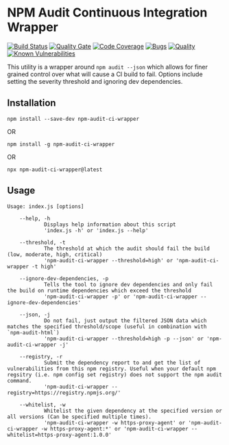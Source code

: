 # NPM Audit Continuous Integration Wrapper

[![Build Status](https://travis-ci.com/InfoSec812/npm-audit-ci-wrapper.svg?branch=master)](https://travis-ci.com/InfoSec812/npm-audit-ci-wrapper)
[![Quality Gate](https://sonarcloud.io/api/project_badges/measure?project=com.zanclus%3Anpm-audit-ci-wrapper&metric=alert_status)](https://sonarcloud.io/dashboard?id=com.zanclus%3Anpm-audit-ci-wrapper)
[![Code Coverage](https://sonarcloud.io/api/project_badges/measure?project=com.zanclus%3Anpm-audit-ci-wrapper&metric=coverage)](https://sonarcloud.io/dashboard?id=com.zanclus%3Anpm-audit-ci-wrapper)
[![Bugs](https://sonarcloud.io/api/project_badges/measure?project=com.zanclus%3Anpm-audit-ci-wrapper&metric=bugs)](https://sonarcloud.io/dashboard?id=com.zanclus%3Anpm-audit-ci-wrapper)
[![Quality](https://sonarcloud.io/api/project_badges/measure?project=com.zanclus%3Anpm-audit-ci-wrapper&metric=sqale_index)](https://sonarcloud.io/dashboard?id=com.zanclus%3Anpm-audit-ci-wrapper)
[![Known Vulnerabilities](https://snyk.io/test/github/InfoSec812/npm-audit-ci-wrapper/badge.svg?targetFile=package.json)](https://snyk.io/test/github/InfoSec812/npm-audit-ci-wrapper?targetFile=package.json)

This utility is a wrapper around `npm audit --json` which allows for finer grained control over what
will cause a CI build to fail. Options include setting the severity threshold and ignoring dev dependencies.

## Installation

```
npm install --save-dev npm-audit-ci-wrapper
```

OR

```
npm install -g npm-audit-ci-wrapper
```

OR

```
npx npm-audit-ci-wrapper@latest
```

## Usage

```
Usage: index.js [options]

	--help, -h
			Displays help information about this script
			'index.js -h' or 'index.js --help'

	--threshold, -t
			The threshold at which the audit should fail the build (low, moderate, high, critical)
			'npm-audit-ci-wrapper --threshold=high' or 'npm-audit-ci-wrapper -t high'

	--ignore-dev-dependencies, -p
			Tells the tool to ignore dev dependencies and only fail the build on runtime dependencies which exceed the threshold
			'npm-audit-ci-wrapper -p' or 'npm-audit-ci-wrapper --ignore-dev-dependencies'

	--json, -j
			Do not fail, just output the filtered JSON data which matches the specified threshold/scope (useful in combination with `npm-audit-html`)
			'npm-audit-ci-wrapper --threshold=high -p --json' or 'npm-audit-ci-wrapper -j'

	--registry, -r
			Submit the dependency report to and get the list of vulnerabilities from this npm registry. Useful when your default npm regsitry (i.e. npm config set registry) does not support the npm audit command.
			'npm-audit-ci-wrapper --registry=https://registry.npmjs.org/'

	--whitelist, -w
			Whitelist the given dependency at the specified version or all versions (Can be specified multiple times).
			'npm-audit-ci-wrapper -w https-proxy-agent' or 'npm-audit-ci-wrapper -w https-proxy-agent:*' or 'npm-audit-ci-wrapper --whitelist=https-proxy-agent:1.0.0'
```

